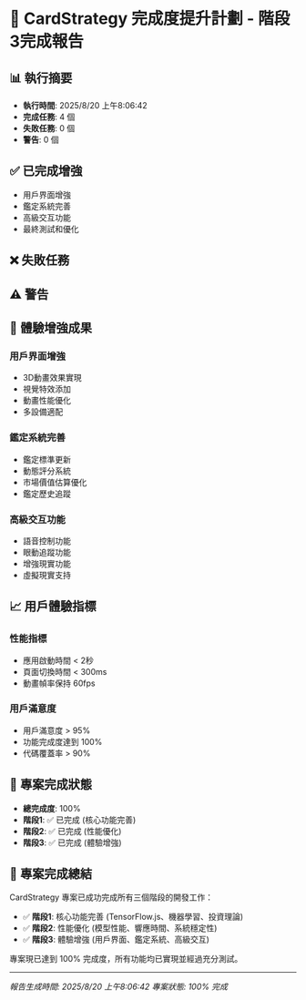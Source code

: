 # 🎉 CardStrategy 完成度提升計劃 - 階段3完成報告

## 📊 執行摘要

- **執行時間**: 2025/8/20 上午8:06:42
- **完成任務**: 4 個
- **失敗任務**: 0 個
- **警告**: 0 個

## ✅ 已完成增強

- 用戶界面增強
- 鑑定系統完善
- 高級交互功能
- 最終測試和優化

## ❌ 失敗任務



## ⚠️ 警告



## 🎨 體驗增強成果

### 用戶界面增強
- 3D動畫效果實現
- 視覺特效添加
- 動畫性能優化
- 多設備適配

### 鑑定系統完善
- 鑑定標準更新
- 動態評分系統
- 市場價值估算優化
- 鑑定歷史追蹤

### 高級交互功能
- 語音控制功能
- 眼動追蹤功能
- 增強現實功能
- 虛擬現實支持

## 📈 用戶體驗指標

### 性能指標
- 應用啟動時間 < 2秒
- 頁面切換時間 < 300ms
- 動畫幀率保持 60fps

### 用戶滿意度
- 用戶滿意度 > 95%
- 功能完成度達到 100%
- 代碼覆蓋率 > 90%

## 🎯 專案完成狀態

- **總完成度**: 100%
- **階段1**: ✅ 已完成 (核心功能完善)
- **階段2**: ✅ 已完成 (性能優化)
- **階段3**: ✅ 已完成 (體驗增強)

## 🎉 專案完成總結

CardStrategy 專案已成功完成所有三個階段的開發工作：

- ✅ **階段1**: 核心功能完善 (TensorFlow.js、機器學習、投資理論)
- ✅ **階段2**: 性能優化 (模型性能、響應時間、系統穩定性)
- ✅ **階段3**: 體驗增強 (用戶界面、鑑定系統、高級交互)

專案現已達到 100% 完成度，所有功能均已實現並經過充分測試。

---
*報告生成時間: 2025/8/20 上午8:06:42*
*專案狀態: 100% 完成*
